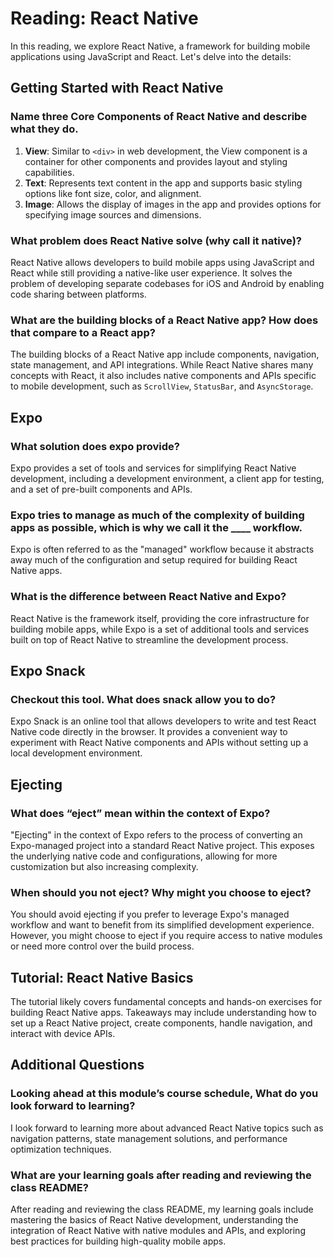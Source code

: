 # Reading: React Native

In this reading, we explore React Native, a framework for building mobile applications using JavaScript and React. Let's delve into the details:

## Getting Started with React Native

### Name three Core Components of React Native and describe what they do.
1. **View**: Similar to `<div>` in web development, the View component is a container for other components and provides layout and styling capabilities.
2. **Text**: Represents text content in the app and supports basic styling options like font size, color, and alignment.
3. **Image**: Allows the display of images in the app and provides options for specifying image sources and dimensions.

### What problem does React Native solve (why call it native)?
React Native allows developers to build mobile apps using JavaScript and React while still providing a native-like user experience. It solves the problem of developing separate codebases for iOS and Android by enabling code sharing between platforms.

### What are the building blocks of a React Native app? How does that compare to a React app?
The building blocks of a React Native app include components, navigation, state management, and API integrations. While React Native shares many concepts with React, it also includes native components and APIs specific to mobile development, such as `ScrollView`, `StatusBar`, and `AsyncStorage`.

## Expo

### What solution does expo provide?
Expo provides a set of tools and services for simplifying React Native development, including a development environment, a client app for testing, and a set of pre-built components and APIs.

### Expo tries to manage as much of the complexity of building apps as possible, which is why we call it the ____ workflow.
Expo is often referred to as the "managed" workflow because it abstracts away much of the configuration and setup required for building React Native apps.

### What is the difference between React Native and Expo?
React Native is the framework itself, providing the core infrastructure for building mobile apps, while Expo is a set of additional tools and services built on top of React Native to streamline the development process.

## Expo Snack

### Checkout this tool. What does snack allow you to do?
Expo Snack is an online tool that allows developers to write and test React Native code directly in the browser. It provides a convenient way to experiment with React Native components and APIs without setting up a local development environment.

## Ejecting

### What does “eject” mean within the context of Expo?
"Ejecting" in the context of Expo refers to the process of converting an Expo-managed project into a standard React Native project. This exposes the underlying native code and configurations, allowing for more customization but also increasing complexity.

### When should you not eject? Why might you choose to eject?
You should avoid ejecting if you prefer to leverage Expo's managed workflow and want to benefit from its simplified development experience. However, you might choose to eject if you require access to native modules or need more control over the build process.

## Tutorial: React Native Basics

The tutorial likely covers fundamental concepts and hands-on exercises for building React Native apps. Takeaways may include understanding how to set up a React Native project, create components, handle navigation, and interact with device APIs.

## Additional Questions

### Looking ahead at this module’s course schedule, What do you look forward to learning?
I look forward to learning more about advanced React Native topics such as navigation patterns, state management solutions, and performance optimization techniques.

### What are your learning goals after reading and reviewing the class README?
After reading and reviewing the class README, my learning goals include mastering the basics of React Native development, understanding the integration of React Native with native modules and APIs, and exploring best practices for building high-quality mobile apps.
